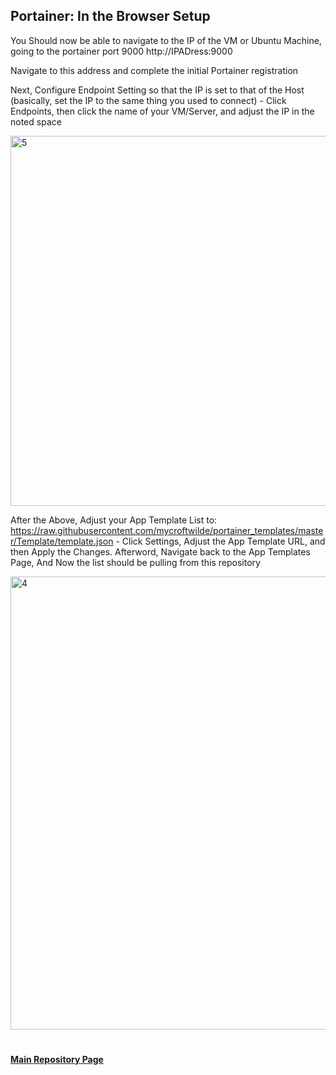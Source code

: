 ## Portainer: In the Browser Setup

  You Should now be able to navigate to the IP of the VM or Ubuntu Machine, going to the portainer port 9000  http://IPADress:9000

  Navigate to this address and complete the initial Portainer registration 

  Next, Configure Endpoint Setting so that the IP is set to that of the Host (basically, set the IP to the same thing you used to connect) 
      - Click Endpoints, then click the name of your VM/Server, and adjust the IP in the noted space


<img width="592" alt="5" src="https://user-images.githubusercontent.com/84437811/150960304-414ff5dd-c586-4837-a689-c462807435b1.png">


  After the Above, Adjust your App Template List to: https://raw.githubusercontent.com/mycroftwilde/portainer_templates/master/Template/template.json
      - Click Settings, Adjust the App Template URL, and then Apply the Changes. Afterword, Navigate back to the App Templates Page, And Now the list should be pulling from this repository


<img width="725" alt="4" src="https://user-images.githubusercontent.com/84437811/150959906-96752d7c-f49f-4d45-88e0-cfe9e99c8269.png">

#
#### [Main Repository Page](https://github.com/mycroftwilde/portainer_templates)
